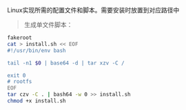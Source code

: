 Linux实现所需的配置文件和脚本。需要安装时放置到对应路径中

> 生成单文件脚本：
```bash
fakeroot
cat > install.sh << EOF
#!/usr/bin/env bash

tail -n1 $0 | base64 -d | tar xzv -C /

exit 0
# rootfs
EOF
tar czv -C . | bash64 -w 0 >> install.sh
chmod +x install.sh
```
